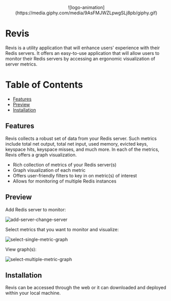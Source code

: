 <p align='center'>
  ![logo-animation](https://media.giphy.com/media/9AsFMJWZLpwgSLj8pb/giphy.gif)
</p>

# Revis

Revis is a utility application that will enhance users' experience with their Redis servers. It offers an easy-to-use application that will allow users to monitor their Redis servers by accessing an ergonomic visualization of server metrics.

# Table of Contents

- [Features](#features)
- [Preview](#preview)
- [Installation](#installation)

## Features

Revis collects a robust set of data from your Redis server. Such metrics include total net output, total net input, used memory, evicted keys, keyspace hits, keyspace misses, and much more. In each of the metrics, Revis offers a graph visualization.

- Rich collection of metrics of your Redis server(s)
- Graph visualization of each metric
- Offers user-friendly filters to key in on metric(s) of interest
- Allows for monitoring of multiple Redis instances

## Preview

Add Redis server to monitor:

![add-server-change-server](https://media.giphy.com/media/DvzEdD5g0BDAe3BzVA/giphy.gif)

Select metrics that you want to monitor and visualize:

![select-single-metric-graph](https://media.giphy.com/media/tv0x77LYCKiIpvtgga/giphy.gif)

View graph(s):

![select-multiple-metric-graph](https://media.giphy.com/media/rMClvNsLCwpZrtoXO5/giphy.gif)

## Installation

Revis can be accessed through the web or it can downloaded and deployed within your local machine.
